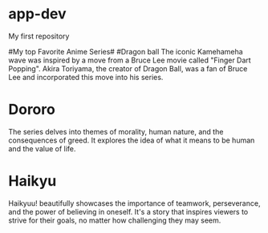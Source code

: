 # app-dev
My first repository 

#My top Favorite Anime Series#
#Dragon ball 
The iconic Kamehameha wave was inspired by a move from a Bruce Lee movie called "Finger Dart Popping". Akira Toriyama, the creator of Dragon Ball, was a fan of Bruce Lee and incorporated this move into his series.
# Dororo
The series delves into themes of morality, human nature, and the consequences of greed. It explores the idea of what it means to be human and the value of life.
# Haikyu
Haikyuu! beautifully showcases the importance of teamwork, perseverance, and the power of believing in oneself. It's a story that inspires viewers to strive for their goals, no matter how challenging they may seem.
